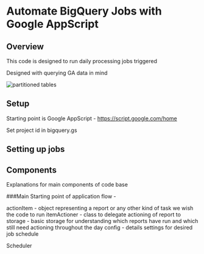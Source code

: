 # Automate BigQuery Jobs with Google AppScript

## Overview

This code is designed to run daily processing jobs triggered

Designed with querying GA data in mind

![partitioned tables](https://github.com/nkoronka/bigquery-job-driver/images/partitoned_tables.png)

## Setup

Starting point is Google AppScript - https://script.google.com/home

Set project id in bigquery.gs

## Setting up jobs

## Components

Explanations for main components of code base

###Main
Starting point of application flow -

actionItem - object representing a report or any other kind of task we wish the code to run
itemActioner - class to delegate actioning of report to
storage - basic storage for understanding which reports have run and which still need actioning throughout the day
config - details settings for desired job schedule

Scheduler
